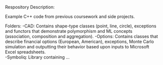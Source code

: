 Respository Description:

Example C++ code from previous coursework and side projects. 

Folders:
-CAD: Contains shape-type classes (point, line, circle), exceptions and functors that demonstrate polymorphism and ML concepts (association,
composition and aggregation).
-Options: Contains classes that describe financial options (European, American), exceptions, Monte Carlo simulation and outputting 
their behavior based upon inputs to Microsoft Excel spreadsheets.  
-Symboliq: Library containing ...
